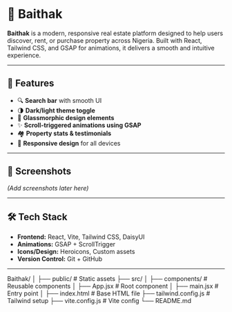 # 🏡 Baithak

**Baithak** is a modern, responsive real estate platform designed to help users discover, rent, or purchase property across Nigeria. Built with React, Tailwind CSS, and GSAP for animations, it delivers a smooth and intuitive experience.

---

## 🚀 Features

- 🔍 **Search bar** with smooth UI
- 🌗 **Dark/light theme toggle**
- 🧊 **Glassmorphic design elements**
- ✨ **Scroll-triggered animations using GSAP**
- 🏘️ **Property stats & testimonials**
- 📱 **Responsive design** for all devices

---

## 📸 Screenshots

*(Add screenshots later here)*

---

## 🛠️ Tech Stack

- **Frontend:** React, Vite, Tailwind CSS, DaisyUI
- **Animations:** GSAP + ScrollTrigger
- **Icons/Design:** Heroicons, Custom assets
- **Version Control:** Git + GitHub

---

Baithak/
│
├── public/               # Static assets
├── src/
│   ├── components/       # Reusable components
│   ├── App.jsx           # Root component
│   ├── main.jsx          # Entry point
│
├── index.html            # Base HTML file
├── tailwind.config.js    # Tailwind setup
├── vite.config.js        # Vite config
└── README.md
